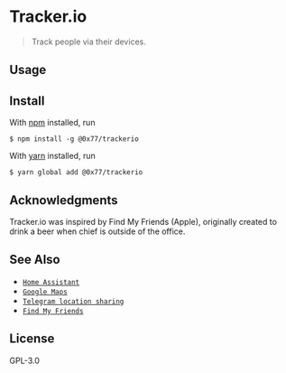 # Tracker.io

> Track people via their devices.

## Usage

## Install

With [npm](https://npmjs.org/) installed, run

```
$ npm install -g @0x77/trackerio
```

With [yarn](https://yarnpkg.org/) installed, run

```
$ yarn global add @0x77/trackerio
```

## Acknowledgments

Tracker.io was inspired by Find My Friends (Apple), originally created to drink a beer when chief is outside of the office.

## See Also

- [`Home Assistant`](https://hass.io)
- [`Google Maps`](https://maps.google.com)
- [`Telegram location sharing`](https://telegram.org)
- [`Find My Friends`](https://en.wikipedia.org/wiki/Find_My_Friends)

## License

GPL-3.0

